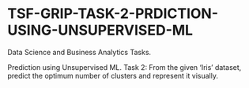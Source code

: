 # TSF-GRIP-TASK-2-PRDICTION-USING-UNSUPERVISED-ML

Data Science and Business Analytics Tasks.

Prediction using Unsupervised ML. 
Task 2: From the given ‘Iris’ dataset, predict the optimum number of clusters and represent it visually.

